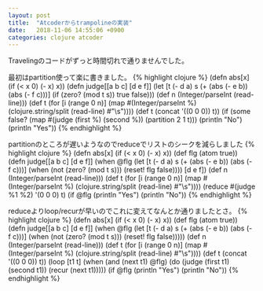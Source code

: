 ```yaml
---
layout: post
title:  "Atcoderからtrampolineの実装"
date:   2018-11-06 14:55:06 +0900
categories: clojure atcoder
---
```

Travelingのコードがずっと時間切れで通りませんでした。


最初はpartition使って楽に書きました。
{% highlight clojure %}
(defn abs[x]
   (if (< x 0)
        (- x)
         x))
(defn judge[[a  b c] [d e f]]
  (let [t (- d a)
        s (+ (abs (- e b)) (abs (- f c)))]
   (if (zero? (mod t s))
       true
       false)))
(def n (Integer/parseInt (read-line)))
(def t (for [i (range 0 n)] 
   (map #(Integer/parseInt %) (clojure.string/split (read-line) #"\s"))))
(def t (concat '((0 0 0)) t))
(if (some false? 
            (map #(judge
                   (first %)
                   (second %))
                   (partition 2 1 t)))
          (println "No")
          (println "Yes"))
{% endhighlight %}

partitionのところが遅いようなのでreduceでリストのシークを減らしました
{% highlight clojure %}
(defn abs[x]
   (if (< x 0)
        (- x)
        x))
(def flg (atom true))
(defn judge[[a  b c] [d e f]]
  (when @flg
    (let [t (- d a)
          s (+ (abs (- e b)) (abs (- f c)))]
      (when (not (zero? (mod t s)))
        (reset! flg false))))
  [d e f])
(def n (Integer/parseInt (read-line)))
(def t (for [i (range 0 n)] 
   (map #(Integer/parseInt %) (clojure.string/split (read-line) #"\s"))))
(reduce #(judge %1 %2) '(0 0 0) t)
(if @flg
  (println "Yes")
  (println "No"))
{% endhighlight %}

reduceよりloop/recurが早いのでこれに変えてなんとか通りましたとさ。
{% highlight clojure %}
(defn abs[x]
   (if (< x 0)
        (- x)
        x))
(def flg (atom true))
(defn judge[[a  b c] [d e f]]
  (when @flg
    (let [t (- d a)
          s (+ (abs (- e b)) (abs (- f c)))]
      (when (not (zero? (mod t s)))
        (reset! flg false)))))
(def n (Integer/parseInt (read-line)))
(def t (for [i (range 0 n)] 
         (map #(Integer/parseInt %) (clojure.string/split (read-line) #"\s"))))
(def t (concat '((0 0 0)) t))
(loop [t1 t]
  (when (and (next t1) @flg)
    (do
      (judge (first t1) (second t1))
      (recur (next t1)))))
(if @flg
  (println "Yes")
  (println "No"))
{% endhighlight %}


[github]: https://github.com/hikazoh/abc088b

